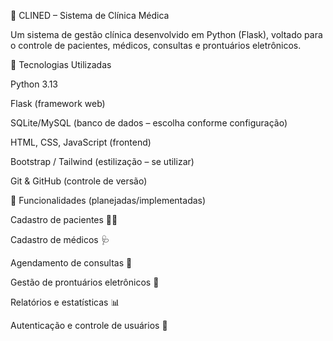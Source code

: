 🏥 CLINED – Sistema de Clínica Médica

Um sistema de gestão clínica desenvolvido em Python (Flask), voltado para o controle de pacientes, médicos, consultas e prontuários eletrônicos.

🚀 Tecnologias Utilizadas

Python 3.13

Flask (framework web)

SQLite/MySQL (banco de dados – escolha conforme configuração)

HTML, CSS, JavaScript (frontend)

Bootstrap / Tailwind (estilização – se utilizar)

Git & GitHub (controle de versão)

📌 Funcionalidades (planejadas/implementadas)

Cadastro de pacientes 👩‍⚕️

Cadastro de médicos 🩺

Agendamento de consultas 📅

Gestão de prontuários eletrônicos 📑

Relatórios e estatísticas 📊

Autenticação e controle de usuários 🔐
